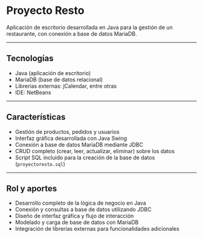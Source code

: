 # Proyecto Resto

Aplicación de escritorio desarrollada en Java para la gestión de un restaurante, con conexión a base de datos MariaDB.

---

## Tecnologías

- Java (aplicación de escritorio)
- MariaDB (base de datos relacional)
- Librerías externas: jCalendar, entre otras
- IDE: NetBeans

---

## Características

- Gestión de productos, pedidos y usuarios
- Interfaz gráfica desarrollada con Java Swing
- Conexión a base de datos MariaDB mediante JDBC
- CRUD completo (crear, leer, actualizar, eliminar) sobre los datos
- Script SQL incluido para la creación de la base de datos (`proyectoresto.sql`)

---

## Rol y aportes

- Desarrollo completo de la lógica de negocio en Java
- Conexión y consultas a base de datos utilizando JDBC
- Diseño de interfaz gráfica y flujo de interacción
- Modelado y carga de base de datos con MariaDB
- Integración de librerías externas para funcionalidades adicionales

